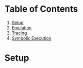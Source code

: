 # Table of Contents
1. [Setup](./setup.md)
2. [Emulation](./emulation.md)
3. [Tracing](./tracing.md)
4. [Symbolic Execution](./symbex.md)
# Setup

